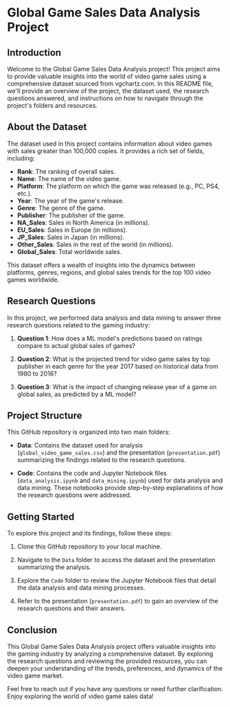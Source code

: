 # Global Game Sales Data Analysis Project

## Introduction

Welcome to the Global Game Sales Data Analysis project! This project aims to provide valuable insights into the world of video game sales using a comprehensive dataset sourced from vgchartz.com. In this README file, we'll provide an overview of the project, the dataset used, the research questions answered, and instructions on how to navigate through the project's folders and resources.

## About the Dataset

The dataset used in this project contains information about video games with sales greater than 100,000 copies. It provides a rich set of fields, including:

- **Rank**: The ranking of overall sales.
- **Name**: The name of the video game.
- **Platform**: The platform on which the game was released (e.g., PC, PS4, etc.).
- **Year**: The year of the game's release.
- **Genre**: The genre of the game.
- **Publisher**: The publisher of the game.
- **NA_Sales**: Sales in North America (in millions).
- **EU_Sales**: Sales in Europe (in millions).
- **JP_Sales**: Sales in Japan (in millions).
- **Other_Sales**: Sales in the rest of the world (in millions).
- **Global_Sales**: Total worldwide sales.

This dataset offers a wealth of insights into the dynamics between platforms, genres, regions, and global sales trends for the top 100 video games worldwide.

## Research Questions

In this project, we performed data analysis and data mining to answer three research questions related to the gaming industry:

1. **Question 1**: How does a ML model's predictions based on ratings compare to actual global sales of games?

2. **Question 2**: What is the projected trend for video game sales by top publisher in each genre for the year 2017 based on historical data from 1980 to 2016?

3. **Question 3**: What is the impact of changing release year of a game on global sales, as predicted by a ML model?

## Project Structure

This GitHub repository is organized into two main folders:

- **Data**: Contains the dataset used for analysis (`global_video_game_sales.csv`) and the presentation (`presentation.pdf`) summarizing the findings related to the research questions.

- **Code**: Contains the code and Jupyter Notebook files (`data_analysis.ipynb` and `data_mining.ipynb`) used for data analysis and data mining. These notebooks provide step-by-step explanations of how the research questions were addressed.

## Getting Started

To explore this project and its findings, follow these steps:

1. Clone this GitHub repository to your local machine.

2. Navigate to the `Data` folder to access the dataset and the presentation summarizing the analysis.

3. Explore the `Code` folder to review the Jupyter Notebook files that detail the data analysis and data mining processes.

4. Refer to the presentation (`presentation.pdf`) to gain an overview of the research questions and their answers.

## Conclusion

This Global Game Sales Data Analysis project offers valuable insights into the gaming industry by analyzing a comprehensive dataset. By exploring the research questions and reviewing the provided resources, you can deepen your understanding of the trends, preferences, and dynamics of the video game market.

Feel free to reach out if you have any questions or need further clarification. Enjoy exploring the world of video game sales data!
